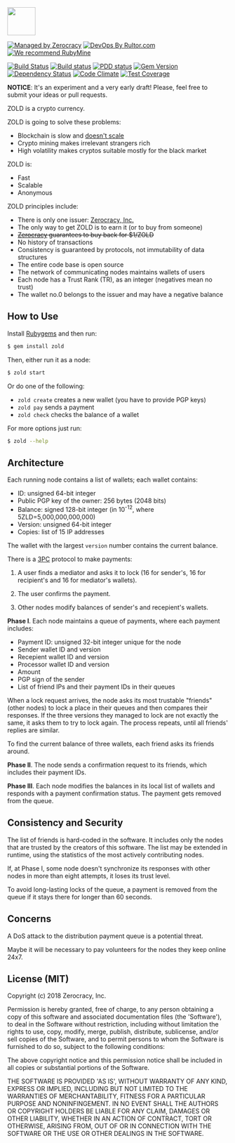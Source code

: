 <img src="http://www.zold.io/logo.svg" width="64px" height="64px"/>

[![Managed by Zerocracy](http://www.0crat.com/badge/C91QJT4CF.svg)](http://www.0crat.com/p/C91QJT4CF)
[![DevOps By Rultor.com](http://www.rultor.com/b/yegor256/Zold)](http://www.rultor.com/p/yegor256/Zold)
[![We recommend RubyMine](http://img.teamed.io/rubymine-recommend.svg)](https://www.jetbrains.com/ruby/)

[![Build Status](https://travis-ci.org/zerocracy/zold.svg)](https://travis-ci.org/zerocracy/zold)
[![Build status](https://ci.appveyor.com/api/projects/status/orvfo2qgmd1d7a2i?svg=true)](https://ci.appveyor.com/project/zerocracy/zold)
[![PDD status](http://www.0pdd.com/svg?name=zerocracy/zold)](http://www.0pdd.com/p?name=zerocracy/zold)
[![Gem Version](https://badge.fury.io/rb/zold.svg)](http://badge.fury.io/rb/zold)
[![Dependency Status](https://gemnasium.com/zerocracy/zold.svg)](https://gemnasium.com/zerocracy/zold)
[![Code Climate](http://img.shields.io/codeclimate/github/zerocracy/zold.svg)](https://codeclimate.com/github/zerocracy/zold)
[![Test Coverage](https://img.shields.io/codecov/c/github/zerocracy/zold.svg)](https://codecov.io/github/zerocracy/zold?branch=master)

**NOTICE**: It's an experiment and a very early draft! Please, feel free to
submit your ideas or pull requests.

ZOLD is a crypto currency.

ZOLD is going to solve these problems:

  * Blockchain is slow and [doesn't scale](https://en.wikipedia.org/wiki/Bitcoin_scalability_problem)
  * Crypto mining makes irrelevant strangers rich
  * High volatility makes cryptos suitable mostly for the black market

ZOLD is:

  * Fast
  * Scalable
  * Anonymous

ZOLD principles include:

  * There is only one issuer: [Zerocracy, Inc.](http://www.zerocracy.com)
  * The only way to get ZOLD is to earn it (or to buy from someone)
  * <del>[Zerocracy](http://www.zerocracy.com) guarantees to buy back for $1/ZOLD</del>
  * No history of transactions
  * Consistency is guaranteed by protocols, not immutability of data structures
  * The entire code base is open source
  * The network of communicating nodes maintains wallets of users
  * Each node has a Trust Rank (TR), as an integer (negatives mean no trust)
  * The wallet no.0 belongs to the issuer and may have a negative balance

## How to Use

Install [Rubygems](https://rubygems.org/pages/download) and then run:

```bash
$ gem install zold
```

Then, either run it as a node:

```bash
$ zold start
```

Or do one of the following:

  * `zold create` creates a new wallet (you have to provide PGP keys)
  * `zold pay` sends a payment
  * `zold check` checks the balance of a wallet

For more options just run:

```bash
$ zold --help
```

## Architecture

Each running node contains a list of wallets; each wallet contains:

  * ID: unsigned 64-bit integer
  * Public PGP key of the owner: 256 bytes (2048 bits)
  * Balance: signed 128-bit integer (in 10<sup>-12</sup>, where 5ZLD=5,000,000,000,000)
  * Version: unsigned 64-bit integer
  * Copies: list of 15 IP addresses

The wallet with the largest `version` number contains the current balance.

There is a [3PC](https://en.wikipedia.org/wiki/Three-phase_commit_protocol)
protocol to make payments:

  1. A user finds a mediator and asks it to lock
  (16 for sender's, 16 for recipient's and 16 for mediator's wallets).

  2. The user confirms the payment.

  3. Other nodes modify balances of sender's and recepient's wallets.

**Phase I**.
Each node maintains a queue of payments, where each payment includes:

  * Payment ID: unsigned 32-bit integer unique for the node
  * Sender wallet ID and version
  * Recepient wallet ID and version
  * Processor wallet ID and version
  * Amount
  * PGP sign of the sender
  * List of friend IPs and their payment IDs in their queues

When a lock request arrives, the node asks its most trustable "friends" (other nodes) to
lock a place in their queues and then compares their responses. If the three versions
they managed to lock are not exactly the same, it asks them
to try to lock again. The process repeats, until all friends' replies are similar.

To find the current balance of three wallets, each friend asks its friends around.

**Phase II**.
The node sends a confirmation request to its friends, which includes
their payment IDs.

**Phase III**.
Each node modifies the balances in its local list of wallets and responds
with a payment confirmation status. The payment gets removed from the queue.

## Consistency and Security

The list of friends is hard-coded in the software. It includes only the
nodes that are trusted by the creators of this software. The list may be
extended in runtime, using the statistics of the most actively contributing
nodes.

If, at Phase I, some node doesn't synchronize its responses with other
nodes in more than eight attempts, it loses its trust level.

To avoid long-lasting locks of the queue, a payment is removed from the
queue if it stays there for longer than 60 seconds.

## Concerns

A DoS attack to the distribution payment queue is a potential threat.

Maybe it will be necessary to pay volunteers for the nodes they
keep online 24x7.

## License (MIT)

Copyright (c) 2018 Zerocracy, Inc.

Permission is hereby granted, free of charge, to any person obtaining a copy
of this software and associated documentation files (the 'Software'), to deal
in the Software without restriction, including without limitation the rights
to use, copy, modify, merge, publish, distribute, sublicense, and/or sell
copies of the Software, and to permit persons to whom the Software is
furnished to do so, subject to the following conditions:

The above copyright notice and this permission notice shall be included in all
copies or substantial portions of the Software.

THE SOFTWARE IS PROVIDED 'AS IS', WITHOUT WARRANTY OF ANY KIND, EXPRESS OR
IMPLIED, INCLUDING BUT NOT LIMITED TO THE WARRANTIES OF MERCHANTABILITY,
FITNESS FOR A PARTICULAR PURPOSE AND NONINFINGEMENT. IN NO EVENT SHALL THE
AUTHORS OR COPYRIGHT HOLDERS BE LIABLE FOR ANY CLAIM, DAMAGES OR OTHER
LIABILITY, WHETHER IN AN ACTION OF CONTRACT, TORT OR OTHERWISE, ARISING FROM,
OUT OF OR IN CONNECTION WITH THE SOFTWARE OR THE USE OR OTHER DEALINGS IN THE
SOFTWARE.

